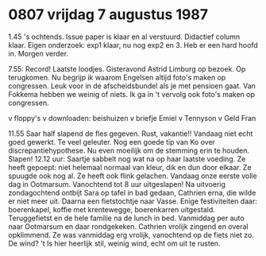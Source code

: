 # 0807 vrijdag 7 augustus 1987
1.45 's ochtends. Issue paper is klaar en al verstuurd. Didactief column klaar. Eigen onderzoek: exp1 klaar, nu nog exp2 en 3. Heb er een hard hoofd in. Morgen verder.

7.55: Record! Laatste loodjes. Gisteravond Astrid Limburg op bezoek. Op terugkomen. Nu begrijp ik waarom Engelsen altijd foto's maken op congressen. Leuk voor in de afscheidsbundel als je met pensioen gaat. Van Fokkema hebben we weinig of niets. Ik ga in 't vervolg ook foto's maken op congressen.

v floppy's
v downloaden: beishuizen
v briefje Emiel
v Tennyson
v Geld Fran 

11.55 Saar half slapend de fles gegeven. Rust, vakantie!! Vandaag niet echt goed gewerkt. Te veel geleuter. Nog een goede tip van Ko over discrepantiehypothese. Nu even moeilijk om de stemming erin te houden. Slapen!
12.12 uur: Saartje sabbelt nog wat na op haar laatste voeding. Ze heeft gepoept: niet helemaal normaal van kleur, dik en dun door elkaar. Ze spuugde ook nog al. Ze heeft ook flink gelachen. Vandaag onze eerste volle dag in Ootmarsum. Vanochtend tot 8 uur uitgeslapen! Na uitvoerig zondagochtend ontbijt Sara op tafel in bad gedaan, Cathrien erna, die wilde er niet meer uit. Daarna een fietstochtje naar Vasse. Enige festiviteiten daar: boerenkapel, koffie met krentewegge, boerenkarren uitgestald. Teruggefietst en de hele familie na de lunch in bed. Vanmiddag per auto naar Ootmarsum en daar rondgekeken. Cathrien vrolijk zingend en overal opklimmend. Ze was vanmiddag erg vrolijk, vanochtend op de fiets niet zo. De wind? 't Is hier heerlijk stil, weinig wind, echt om uit te rusten.